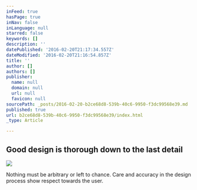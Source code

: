 ```yaml
---
inFeed: true
hasPage: true
inNav: false
inLanguage: null
starred: false
keywords: []
description: ''
datePublished: '2016-02-20T21:17:34.557Z'
dateModified: '2016-02-20T21:16:54.857Z'
title: ''
author: []
authors: []
publisher:
  name: null
  domain: null
  url: null
  favicon: null
sourcePath: _posts/2016-02-20-b2ce68d8-539b-40c6-9950-f3dc99568e39.md
published: true
url: b2ce68d8-539b-40c6-9950-f3dc99568e39/index.html
_type: Article

---
```

## Good design is thorough down to the last detail
![](https://the-grid-user-content.s3-us-west-2.amazonaws.com/4375de76-735b-44f0-9fa6-d0e418b61446.jpg)

Nothing must be arbitrary or left to chance. Care and accuracy in the design process show respect towards the user.